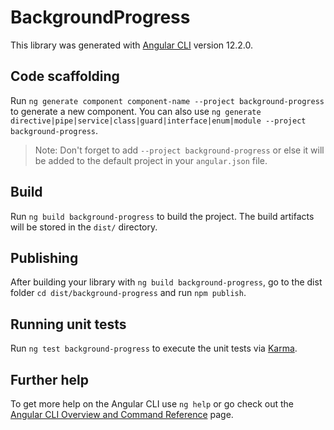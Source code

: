 # BackgroundProgress

This library was generated with [Angular CLI](https://github.com/angular/angular-cli) version 12.2.0.

## Code scaffolding

Run `ng generate component component-name --project background-progress` to generate a new component. You can also use `ng generate directive|pipe|service|class|guard|interface|enum|module --project background-progress`.
> Note: Don't forget to add `--project background-progress` or else it will be added to the default project in your `angular.json` file. 

## Build

Run `ng build background-progress` to build the project. The build artifacts will be stored in the `dist/` directory.

## Publishing

After building your library with `ng build background-progress`, go to the dist folder `cd dist/background-progress` and run `npm publish`.

## Running unit tests

Run `ng test background-progress` to execute the unit tests via [Karma](https://karma-runner.github.io).

## Further help

To get more help on the Angular CLI use `ng help` or go check out the [Angular CLI Overview and Command Reference](https://angular.io/cli) page.
